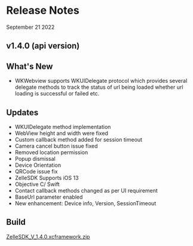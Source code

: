 # Release Notes

September 21 2022

## v1.4.0 (api version)

## What's New

- WKWebview supports WKUIDelegate protocol which provides several delegate methods to track the status of url being loaded whether url loading is successful or failed etc.

## Updates

- WKUIDelegate method implementation
- WebView height and width were fixed
- Custom callback method added for session timeout
- Camera cancel button issue fixed
- Removed location permission
- Popup dismissal
- Device Orientation
- QRCode issue fix
- ZelleSDK Supports iOS 13
- Objective C/ Swift
- Contact callback methods changed as per UI requirement
- BaseUrl parameter enabled
- New enhancement: Device info, Version, SessionTimeout

## Build

[ZelleSDK_V_1.4.0.xcframework.zip](https://github.com/Fiserv/zelle-turnkey-solutions/files/11609746/ZelleSDK_V_1.4.0.xcframework.zip)

